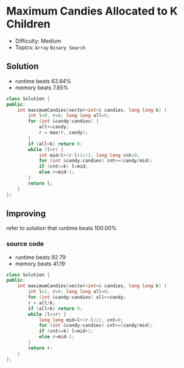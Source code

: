 # Maximum Candies Allocated to K Children
- Difficulty: Medium
- Topics: `Array` `Binary Search`

<!-- ## Data Structure
``` cpp
``` -->

## Solution
- runtime beats 63.84%
- memory beats 7.85%
``` cpp
class Solution {
public:
    int maximumCandies(vector<int>& candies, long long k) {
        int l=0, r=0; long long all=0;
        for (int &candy:candies) {
            all+=candy;
            r = max(r, candy);
        }
        if (all<k) return 0;
        while (l<r) {
            int mid=l+(r-l+1)/2; long long cnt=0;
            for (int &candy:candies) cnt+=(candy/mid);
            if (cnt>=k) l=mid;
            else r=mid-1;
        }
        return l;
    }
};
```
<!-- - runtime beats 
- memory beats 
```rust
``` -->

## Improving
refer to solution that runtime beats 100.00%
### source code
- runtime beats 92.79
- memory beats 41.19
``` cpp
class Solution {
public:
    int maximumCandies(vector<int>& candies, long long k) {
        int l=1, r=0; long long all=0;
        for (int &candy:candies) all+=candy;
        r = all/k;
        if (all<k) return 0;
        while (l<=r) {
            long long mid=l+(r-l)/2, cnt=0;
            for (int &candy:candies) cnt+=(candy/mid);
            if (cnt>=k) l=mid+1;
            else r=mid-1;
        }
        return r;
    }
};
```
<!-- - runtime beats 
- memory beats 
```rust
``` -->
